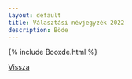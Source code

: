 ```yaml
---
layout: default
title: Választási névjegyzék 2022
description: Böde
---
```


{% include Booxde.html %}

[Vissza](./)